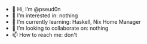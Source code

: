 - 👋 Hi, I’m @pseud0n
- 👀 I’m interested in: nothing
- 🌱 I’m currently learning: Haskell, Nix Home Manager
- 💞️ I’m looking to collaborate on: nothing
- 📫 How to reach me: don't

<!---
pseud0n/pseud0n is a ✨ special ✨ repository because its `README.md` (this file) appears on your GitHub profile.
You can click the Preview link to take a look at your changes.
--->
